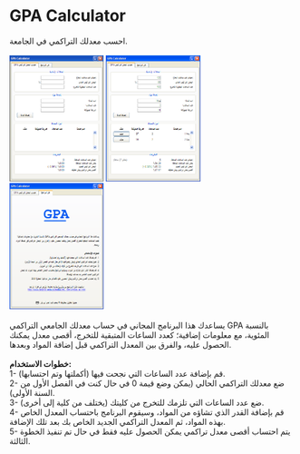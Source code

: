 # GPA Calculator
احسب معدلك التراكمي في الجامعة.
<br><br>
<img src="images/1.png" width="33%"/>
<img src="images/2.png" width="33%"/>
<img src="images/3.png" width="33%"/>
</br><br>
 يساعدك هذا البرنامج المجاني في حساب معدلك الجامعي التراكمي GPA بالنسبة المئوية، مع معلومات إضافية؛ كعدد الساعات المتبقية للتخرج، أقصى معدل يمكنك الحصول عليه، والفرق بين المعدل التراكمي قبل إضافة المواد وبعدها.<br><br>
<b>خطوات الاستخدام:</b><br>
1- قم بإضافة عدد الساعات التي نجحت فيها (أكملتها وتم احتسابها).<br>
2- ضع معدلك التراكمي الحالي (يمكن وضع قيمة 0 في حال كنت في الفصل الأول من السنة الأولى).<br>
3- ضع عدد الساعات التي تلزمك للتخرج من كليتك (يختلف من كلية إلى أخرى).<br>
4- قم بإضافة القدر الذي تشاؤه من المواد، وسيقوم البرنامج باحتساب المعدل الخاص بهذه المواد، ثم المعدل التراكمي الجديد الخاص بك بعد تلك الإضافة.<br>
5- يتم احتساب أقصى معدل تراكمي يمكن الحصول عليه فقط في حال تم تنفيذ الخطوة الثالثة.
</p>
